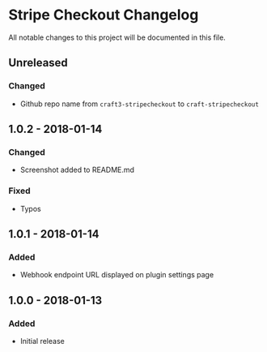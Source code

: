 # Stripe Checkout Changelog

All notable changes to this project will be documented in this file.

## Unreleased

### Changed
- Github repo name from `craft3-stripecheckout` to `craft-stripecheckout`

## 1.0.2 - 2018-01-14

### Changed
- Screenshot added to README.md

### Fixed
- Typos

## 1.0.1 - 2018-01-14

### Added
- Webhook endpoint URL displayed on plugin settings page

## 1.0.0 - 2018-01-13

### Added
- Initial release
